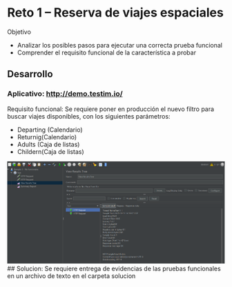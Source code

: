 # Reto 1 – Reserva de viajes espaciales
Objetivo
*	Analizar los posibles pasos para ejecutar una correcta prueba funcional
*	Comprender el requisito funcional de la característica a probar
## Desarrollo

### Aplicativo: http://demo.testim.io/

Requisito funcional:  Se requiere poner en producción el nuevo filtro para buscar viajes disponibles, con los siguientes parámetros:

-	Departing (Calendario)
-	Returnig(Calendario)
-	Adults (Caja de listas)
-	Childern(Caja de listas)

<img src=" https://github.com/beduExpert/SW-Testing-Fundamentals-2021/blob/main/Sesion-04/Ejemplo-03/assets/ejemplo3_6.png ">
## Solucion:
Se requiere entrega de evidencias de las pruebas funcionales en un archivo de texto en el carpeta solucion

